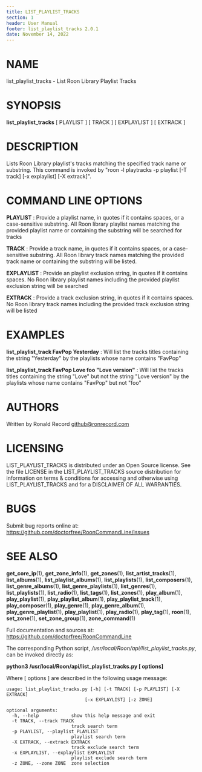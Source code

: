 ```yaml
---
title: LIST_PLAYLIST_TRACKS
section: 1
header: User Manual
footer: list_playlist_tracks 2.0.1
date: November 14, 2022
---
```

# NAME
list_playlist_tracks - List Roon Library Playlist Tracks

# SYNOPSIS
**list_playlist_tracks** [ PLAYLIST ] [ TRACK ] [ EXPLAYLIST ] [ EXTRACK ]

# DESCRIPTION
Lists Roon Library playlist's tracks matching the specified track name or substring. This command is invoked by "roon -l playtracks -p playlist [-T track] [-x explaylist] [-X extrack]".

# COMMAND LINE OPTIONS
**PLAYLIST**
: Provide a playlist name, in quotes if it contains spaces, or a case-sensitive substring. All Roon library playlist names matching the provided playlist name or containing the substring will be searched for tracks

**TRACK**
: Provide a track name, in quotes if it contains spaces, or a case-sensitive substring. All Roon library track names matching the provided track name or containing the substring will be listed.

**EXPLAYLIST**
: Provide an playlist exclusion string, in quotes if it contains spaces. No Roon library playlist names including the provided playlist exclusion string will be searched

**EXTRACK**
: Provide a track exclusion string, in quotes if it contains spaces. No Roon library track names including the provided track exclusion string will be listed

# EXAMPLES
**list_playlist_track FavPop Yesterday**
: Will list the tracks titles containing the string "Yesterday" by the playlists whose name contains "FavPop"

**list_playlist_track FavPop Love foo "Love version"**
: Will list the tracks titles containing the string "Love" but not the string "Love version" by the playlists whose name contains "FavPop" but not "foo"

# AUTHORS
Written by Ronald Record github@ronrecord.com

# LICENSING
LIST_PLAYLIST_TRACKS is distributed under an Open Source license.
See the file LICENSE in the LIST_PLAYLIST_TRACKS source distribution
for information on terms &amp; conditions for accessing and
otherwise using LIST_PLAYLIST_TRACKS and for a DISCLAIMER OF ALL WARRANTIES.

# BUGS
Submit bug reports online at: https://github.com/doctorfree/RoonCommandLine/issues

# SEE ALSO
**get_core_ip**(1), **get_zone_info**(1), **get_zones**(1), **list_artist_tracks**(1), **list_albums**(1), **list_playlist_albums**(1), **list_playlists**(1), **list_composers**(1), **list_genre_albums**(1), **list_genre_playlists**(1), **list_genres**(1), **list_playlists**(1), **list_radio**(1), **list_tags**(1), **list_zones**(1), **play_album**(1), **play_playlist**(1), **play_playlist_album**(1), **play_playlist_track**(1), **play_composer**(1), **play_genre**(1), **play_genre_album**(1), **play_genre_playlist**(1), **play_playlist**(1), **play_radio**(1), **play_tag**(1), **roon**(1), **set_zone**(1), **set_zone_group**(1), **zone_command**(1)

Full documentation and sources at: https://github.com/doctorfree/RoonCommandLine

The corresponding Python script, */usr/local/Roon/api/list_playlist_tracks.py*,
can be invoked directly as:

**python3 /usr/local/Roon/api/list_playlist_tracks.py [ options]**

Where [ options ] are described in the following usage message:

~~~~
usage: list_playlist_tracks.py [-h] [-t TRACK] [-p PLAYLIST] [-X EXTRACK]
                             [-x EXPLAYLIST] [-z ZONE]

optional arguments:
  -h, --help            show this help message and exit
  -t TRACK, --track TRACK
                        track search term
  -p PLAYLIST, --playlist PLAYLIST
                        playlist search term
  -X EXTRACK, --extrack EXTRACK
                        track exclude search term
  -x EXPLAYLIST, --explaylist EXPLAYLIST
                        playlist exclude search term
  -z ZONE, --zone ZONE  zone selection
~~~~

